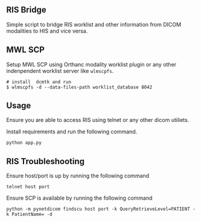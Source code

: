 RIS Bridge
-----------


Simple script to bridge RIS worklist and other information from DICOM modalities to HIS and vice versa.


MWL SCP
-------

Setup MWL SCP using Orthanc modality worklist plugin or any other indenpendent worklist server like `wlmscpfs`.


```
# install  dcmtk and run
$ wlmscpfs -d --data-files-path worklist_database 8042
```


Usage
------

Ensure you are able to access RIS using telnet or any other dicom utiliets.

Install requirements and run the following command.

    python app.py


RIS Troubleshooting
-------------------

Ensure host/port is up by running the following command

    telnet host port


Ensure SCP is available by running the following command

    python -m pynetdicom findscu host port -k QueryRetrieveLevel=PATIENT -k PatientName= -d
